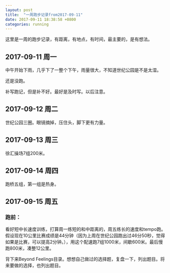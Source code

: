 ```yaml
---
layout: post
title:  "一周跑步记录from2017-09-11"
date: 2017-09-11 18:38:58 +0800
categories: running
---
```


这里是一周的跑步记录，有距离，有地点，有时间，最主要的，是有想法。

## 2017-09-11 周一

中午开始下雨，几乎下了一整个下午，雨量很大，不知道世纪公园是不是太湿。

还是没跑。

补写跑记，但是补不好。最好是及时写。以后注意。

## 2017-09-12 周二

世纪公园三圈。眼镜摘掉，压住头，脚下更有力量。

## 2017-09-13 周三

徐汇操场7组200米。

## 2017-09-14 周四

跑桥五组，第一组是热身。

## 2017-09-15 周五

### 跑前：

看好短中长速度训练，打算周一练短的和中距离的，周五练长的速度和tempo跑。假设现在10公里比赛成绩是44分钟（因为上周在世纪公园跑出过46分50秒，觉得如果是比赛，可以提高2分钟。），用这个配速跑7组1000米，间歇600米。最后慢跑800米，凑整12公里。

背下来Beyond Feelings目录。想想自己做过的选择题，复盘一下，列出题目。将来要做的选择，也列出题目。